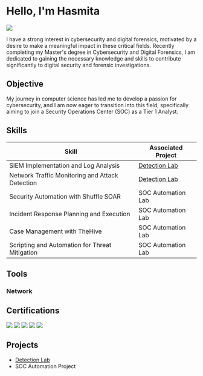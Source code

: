 
# Hello, I'm Hasmita
<a href="https://linkedin.com/in/hasmita-umrigar-8057b9183"><img src="https://img.shields.io/badge/-LinkedIn-0072b1?&style=for-the-badge&logo=linkedin&logoColor=white" /></a>

I have a strong interest in cybersecurity and digital forensics, motivated by a desire to make a meaningful impact in these critical fields. Recently completing my Master's degree in Cybersecurity and Digital Forensics, I am dedicated to gaining the necessary knowledge and skills to contribute significantly to digital security and forensic investigations.

## Objective

My journey in computer science has led me to develop a passion for cybersecurity, and I am now eager to transition into this field, specifically aiming to join a Security Operations Center (SOC) as a Tier 1 Analyst.

## Skills

| Skill                                         | Associated Project         |
|-----------------------------------------------|----------------------------|
| SIEM Implementation and Log Analysis          | <a href="https://github.com/hasmitaumrigar/Detection_/tree/main">Detection Lab</a>|
| Network Traffic Monitoring and Attack Detection | <a href="https://google.com">Detection Lab</a>|
| Security Automation with Shuffle SOAR         | SOC Automation Lab|
| Incident Response Planning and Execution      | SOC Automation Lab|
| Case Management with TheHive                  | SOC Automation Lab|
| Scripting and Automation for Threat Mitigation | SOC Automation Lab|

## Tools

### Network


## Certifications

<div>
<img src="https://img.shields.io/badge/-Forage-2EA44F?style=for-the-badge&logoColor=white" />
<img src="https://img.shields.io/badge/-LinkedIn%20Learning-blue?style=for-the-badge&logo=linkedin&logoColor=white" />
<img src="https://img.shields.io/badge/-ARCx-4D4D4D?&style=for-the-badge&logo=ARCx&logoColor=white" />
<img src="https://img.shields.io/badge/-Amazon%20AWS-232F3E?style=for-the-badge&logo=amazonaws&logoColor=white" />
<img src="https://img.shields.io/badge/-Coursera-0056D2?style=for-the-badge&logo=coursera&logoColor=white" />
</div>

## Projects

- <a href="https://github.com/hasmitaumrigar/Detection_/tree/main">Detection Lab</a>
- SOC Automation Project
